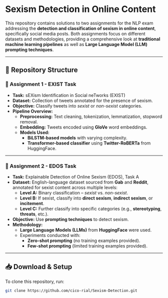 # Sexism Detection in Online Content

This repository contains solutions to two assignments for the NLP exam addressing the **detection and classification of sexism in online content**, specifically social media posts. Both assignments focus on different datasets and methodologies, providing a comprehensive look at **traditional machine learning pipelines** as well as **Large Language Model (LLM) prompting techniques**.

---

## 📂 Repository Structure

### 📁 Assignment 1 - EXIST Task
- **Task:** sEXism Identification in Social neTworks (EXIST)
- **Dataset:** Collection of tweets annotated for the presence of sexism.
- **Objective:** Classify tweets into *sexist* or *non-sexist* categories.
- **Pipeline Overview:**
    - **Preprocessing:** Text cleaning, tokenization, lemmatization, stopword removal.
    - **Embedding:** Tweets encoded using **GloVe** word embeddings.
    - **Models Used:**  
        - **BiLSTM-based models** with varying complexity.  
        - **Transformer-based classifier** using **Twitter-RoBERTa** from HuggingFace.

---

### 📁 Assignment 2 - EDOS Task
- **Task:** Explainable Detection of Online Sexism (EDOS), Task A
- **Dataset:** English-language dataset sourced from **Gab** and **Reddit**, annotated for sexist content across multiple levels:
    - **Level A:** Binary classification – *sexist* vs. *non-sexist*.
    - **Level B:** If sexist, classify into **direct sexism**, **indirect sexism**, or **incitement**.
    - **Level C:** Further classify into specific categories (e.g., **stereotyping**, **threats**, etc.).
- **Objective:** Use **prompting techniques** to detect sexism.
- **Methodology:** 
    - **Large Language Models (LLMs)** from **HuggingFace** were used.
    - Experiments conducted with:  
        - **Zero-shot prompting** (no training examples provided).  
        - **Few-shot prompting** (limited training examples provided).

---

## 📥 Download & Setup

To clone this repository, run:

```bash
git clone https://github.com/cico-rial/Sexism-Detection.git
```
